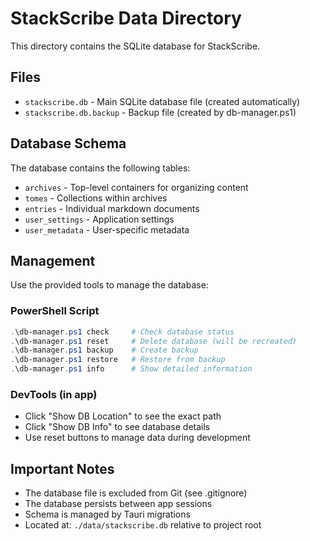 # StackScribe Data Directory

This directory contains the SQLite database for StackScribe.

## Files

- `stackscribe.db` - Main SQLite database file (created automatically)
- `stackscribe.db.backup` - Backup file (created by db-manager.ps1)

## Database Schema

The database contains the following tables:
- `archives` - Top-level containers for organizing content
- `tomes` - Collections within archives
- `entries` - Individual markdown documents
- `user_settings` - Application settings
- `user_metadata` - User-specific metadata

## Management

Use the provided tools to manage the database:

### PowerShell Script
```powershell
.\db-manager.ps1 check     # Check database status
.\db-manager.ps1 reset     # Delete database (will be recreated)
.\db-manager.ps1 backup    # Create backup
.\db-manager.ps1 restore   # Restore from backup
.\db-manager.ps1 info      # Show detailed information
```

### DevTools (in app)
- Click "Show DB Location" to see the exact path
- Click "Show DB Info" to see database details
- Use reset buttons to manage data during development

## Important Notes

- The database file is excluded from Git (see .gitignore)
- The database persists between app sessions
- Schema is managed by Tauri migrations
- Located at: `./data/stackscribe.db` relative to project root
